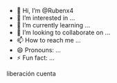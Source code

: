 - 👋 Hi, I’m @Rubenx4
- 👀 I’m interested in ...
- 🌱 I’m currently learning ...
- 💞️ I’m looking to collaborate on ...
- 📫 How to reach me ...
- 😄 Pronouns: ...
- ⚡ Fun fact: ...

<!---
Rubenx4/Rubenx4 is a ✨ special ✨ repository because its `README.md`  appears on your GitHub profile.
You can click the Preview link to take a look at your changes.
--->
liberación 
cuenta 
